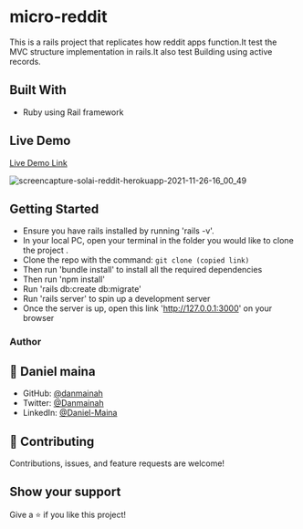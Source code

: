 # micro-reddit
This is a rails project that replicates how reddit apps function.It test the MVC structure implementation in rails.It also test Building using   active records.


## Built With

- Ruby using Rail framework

## Live Demo

[Live Demo Link](https://solai-reddit.herokuapp.com/)

![screencapture-solai-reddit-herokuapp-2021-11-26-16_00_49](https://user-images.githubusercontent.com/61408860/143585065-6f6905b9-ced2-43d8-a723-3d5f42fcaec3.png)


## Getting Started

- Ensure you have rails installed by running 'rails -v'.
- In your local PC, open your terminal in the folder you would like to clone the project .
- Clone the repo with the command: `git clone (copied link)`
- Then run 'bundle install' to install all the required dependencies
- Then run 'npm install' 
- Run 'rails db:create db:migrate'
- Run 'rails server' to spin up a development server
- Once the server is up, open this link 'http://127.0.0.1:3000' on your browser

<h3><b>Author</b></h3>

## 👤 **Daniel maina**

- GitHub: [@danmainah](https://github.com/danmainah)
- Twitter: [@Danmainah](https://twitter.com/dan_mainah)
- LinkedIn: [@Daniel-Maina](www.linkedin.com/in/daniel-maina-315a38191)

## 🤝 Contributing

Contributions, issues, and feature requests are welcome!

## Show your support

Give a ⭐️ if you like this project!
